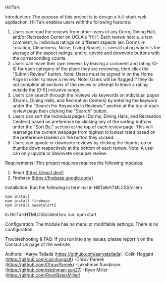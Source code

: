 HillTalk

Introduction: 
The purpose of this project is to design a full-stack web appliaction. HillTalk enables users with the following features:
1. Users can read the reviews from other users of any Dorm, Dining Hall, and/or Recreation Center on UCLA's "Hill". Each review has:
    a. a text comment, 
    b. individual ratings on different aspects (ex: Dorms -> Location, Cleanliness, Noise, Living Space), 
    c. overall rating which is the average of the aspect ratings, and 
    d. upvote and downvote buttons with the corresponding counts.
2. Users can leave their own reviews by leaving a comment and rating (0-5) for each category of the place they are reviewing, then click the "Submit Review" button. 
    Note: Users must be signed in on the Home Page in order to leave a review. 
    Note: Users will be flagged if they do not complete all sections of the review or attempt to leave a rating outside the [0-5] inclusive range.
3. Users can search through the reviews via keywords on individual pages (Dorms, Dining Halls, and Recreation Centers) by entering the keyword under the "Search For Keywords in Reviews:" section at the top of each review page then clicking the "Search" button.
4. Users can sort the individual pages (Dorms, Dining Halls, and Recreation Centers) based on preference by clicking any of the sorting buttons under the "Sort By:" section at the top of each review page. This will rearrange the current webpage from highest to lowest rated based on the preference labeled on the button they clicked.
5. Users can upvote or downvote reviews by clicking the thumbs up or thumbs down respectively at the bottom of each review.
    Note: A user can only upvote or downvote once per review.

Requirements:
This project requires requires the following modules:
1. React (https://react.dev/)
2. Firebase (https://firebase.google.com/)

Installation:
Run the following in terminal in HillTalkHTMLCSS/client

    npm install
    npm install firebase
    npm install sweetalert2
    
In HillTalkHTMLCSS/client/src run:
    npm start

Configuration:
The module has no menu or modifiable settings. There is no configuration.

Troubleshooting & FAQ:
If you run into any issues, please report it on the Contact Us page of the website.

Authors:
-Aarya Tallada (https://github.com/aaryatallada)
-Colin Hoggatt (https://github.com/colinhoggatt)
-Dhruv Pareek (https://github.com/DhruvPareek)
-Lakshman Sundaram (https://github.com/lakshman-sun27)
-Ryan Miller (https://github.com/RyanBatesMiller)